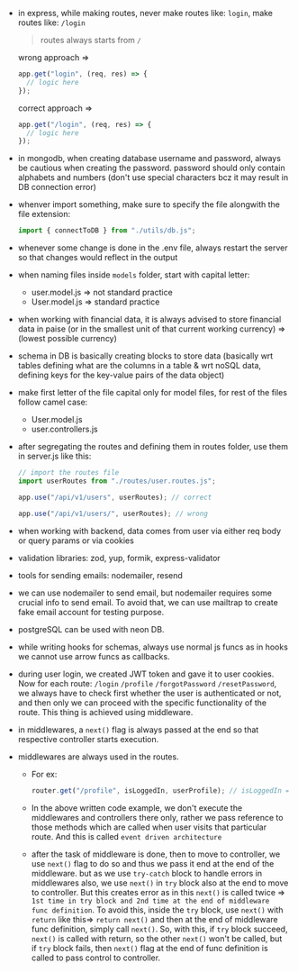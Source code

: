 - in express, while making routes, never make routes like: `login`, make routes like: `/login`

  > routes always starts from `/`

  wrong approach =>

  ```javascript
  app.get("login", (req, res) => {
  	// logic here
  });
  ```

  correct approach =>

  ```javascript
  app.get("/login", (req, res) => {
  	// logic here
  });
  ```

- in mongodb, when creating database username and password, always be cautious when creating the password. password should only contain alphabets and numbers (don't use special characters bcz it may result in DB connection error)

- whenver import something, make sure to specify the file alongwith the file extension:

  ```javascript
  import { connectToDB } from "./utils/db.js";
  ```

- whenever some change is done in the .env file, always restart the server so that changes would reflect in the output

- when naming files inside `models` folder, start with capital letter:

  - user.model.js => not standard practice
  - User.model.js => standard practice

- when working with financial data, it is always advised to store financial data in paise (or in the smallest unit of that current working currency) => (lowest possible currency)

- schema in DB is basically creating blocks to store data (basically wrt tables defining what are the columns in a table & wrt noSQL data, defining keys for the key-value pairs of the data object)

- make first letter of the file capital only for model files, for rest of the files follow camel case:

  - User.model.js
  - user.controllers.js

- after segregating the routes and defining them in routes folder, use them in server.js like this:

  ```javascript
  // import the routes file
  import userRoutes from "./routes/user.routes.js";

  app.use("/api/v1/users", userRoutes); // correct

  app.use("/api/v1/users/", userRoutes); // wrong
  ```

- when working with backend, data comes from user via either req body or query params or via cookies

- validation libraries: zod, yup, formik, express-validator

- tools for sending emails: nodemailer, resend

- we can use nodemailer to send email, but nodemailer requires some crucial info to send email. To avoid that, we can use mailtrap to create fake email account for testing purpose.

- postgreSQL can be used with neon DB.

- while writing hooks for schemas, always use normal js funcs as in hooks we cannot use arrow funcs as callbacks.

- during user login, we created JWT token and gave it to user cookies. Now for each route: `/login` `/profile` `/forgotPassword` `/resetPassword`, we always have to check first whether the user is authenticated or not, and then only we can proceed with the specific functionality of the route. This thing is achieved using middleware.

- in middlewares, a `next()` flag is always passed at the end so that respective controller starts execution.

- middlewares are always used in the routes.

  - For ex:

    ```javascript
    router.get("/profile", isLoggedIn, userProfile); // isLoggedIn => middleware & userProfile=> controller
    ```

  - In the above written code example, we don't execute the middlewares and controllers there only, rather we pass reference to those methods which are called when user visits that particular route. And this is called `event driven architecture`

  - after the task of middleware is done, then to move to controller, we use `next()` flag to do so and thus we pass it end at the end of the middleware. but as we use `try-catch` block to handle errors in middlewares also, we use `next()` in `try` block also at the end to move to controller. But this creates error as in this `next()` is called twice => `1st time in try block and 2nd time at the end of middleware func definition`. To avoid this, inside the `try` block, use `next()` with `return` like this=> `return next()` and then at the end of middleware func definition, simply call `next()`. So, with this, if `try` block succeed, `next()` is called with return, so the other `next()` won't be called, but if `try` block fails, then `next()` flag at the end of func definition is called to pass control to controller.

